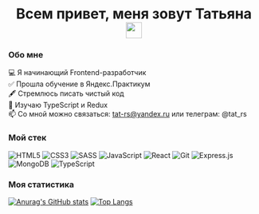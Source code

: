<h1 align="center">Всем привет, меня зовут Татьяна 
<img src="https://github.com/blackcater/blackcater/raw/main/images/Hi.gif" height="32"/></h1>

### Обо мне

💻 Я начинающий Frontend-разработчик  
✅ Прошла обучение в Яндекс.Практикум  
🖋 Стремлюсь писать чистый код  
📖 Изучаю TypeScript и Redux  
📫 Со мной можно связаться: tat-rs@yandex.ru или телеграм: @tat_rs

### Мой стек

![HTML5](https://img.shields.io/badge/HTML-3b3b3b?logo=html5&style=flat&logoColor=red)  ![CSS3](https://img.shields.io/badge/css-3b3b3b?logo=css3&style=flat&logoColor=white)  ![SASS](https://img.shields.io/badge/SASS-3b3b3b?logo=SASS&style=flat&logoColor=hotlink)  ![JavaScript](https://img.shields.io/badge/javascript-3b3b3b?logo=javascript&style=flat&logoColor=23323330)  ![React](https://img.shields.io/badge/react-3b3b3b?logo=react&style=flat&logoColor=2361DAFB) 	![Git](https://img.shields.io/badge/Git-3b3b3b?logo=git&style=flat&logoColor=23F05033)  ![Express.js](https://img.shields.io/badge/express-3b3b3b?logo=express&style=flat&logoColor=%2361DAFB)  ![MongoDB](https://img.shields.io/badge/MongoDB-3b3b3b?logo=mongodb&style=flat&logoColor=234ea94b)   ![TypeScript](https://img.shields.io/badge/typescript-3b3b3b?style=flat&logo=typescript&logoColor=23007ACC&labelColor=3b3b3b)


### Моя статистика

[![Anurag's GitHub stats](https://github-readme-stats.vercel.app/api?username=tat-rs&theme=highcontrast&show_icons=true)](https://github.com/tat-rs/github-readme-stats) [![Top Langs](https://github-readme-stats.vercel.app/api/top-langs/?username=tat-rs&layout=compact&theme=highcontrast&show_icons=true)](https://github.com/tat-rs/github-readme-stats)